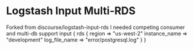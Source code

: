 # Logstash Input Multi-RDS

Forked from discourse/logstash-input-rds I needed competing consumer and multi-db support 
    input {
      rds {
        region => "us-west-2"
        instance_name => "development"
        log_file_name => "error/postgresql.log"
      }
    }
